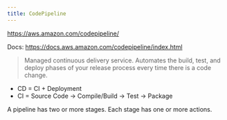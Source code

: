 ```yaml
---
title: CodePipeline
---
```


https://aws.amazon.com/codepipeline/

Docs: https://docs.aws.amazon.com/codepipeline/index.html

> Managed continuous delivery service. Automates the build, test, and deploy phases of your release process every time there is a code change.

- CD = CI + Deployment
- CI = Source Code -> Compile/Build -> Test -> Package

A pipeline has two or more stages. Each stage has one or more actions.
